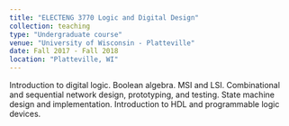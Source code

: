 ```yaml
---
title: "ELECTENG 3770 Logic and Digital Design"
collection: teaching
type: "Undergraduate course"
venue: "University of Wisconsin - Platteville"
date: Fall 2017 - Fall 2018
location: "Platteville, WI"
---
```

Introduction to digital logic. Boolean algebra. MSI and LSI. Combinational and sequential network design, prototyping, and testing. State machine design and implementation. Introduction to HDL and programmable logic devices.
